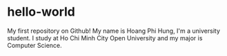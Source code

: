 # hello-world
My first repository on Github!
My name is Hoang Phi Hung, I'm a university student. I study at Ho Chi Minh City Open University and my major is Computer Science.
